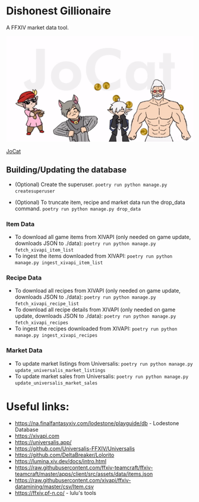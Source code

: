 # Dishonest Gillionaire

A FFXIV market data tool.

![Money](tataru.gif "Money")

[JoCat](https://www.youtube.com/watch?v=ZGWUkDk8eWo)

## Building/Updating the database

* (Optional) Create the superuser. 
`poetry run python manage.py createsuperuser`

* (Optional) To truncate item, recipe and market data run the drop_data command. 
`poetry run python manage.py drop_data`

### Item Data

* To download all game items from XIVAPI (only needed on game update, downloads JSON to ./data):
`poetry run python manage.py fetch_xivapi_item_list`
* To ingest the items downloaded from XIVAPI:
`poetry run python manage.py ingest_xivapi_item_list`

### Recipe Data

* To download all recipes from XIVAPI (only needed on game update, downloads JSON to ./data):
`poetry run python manage.py fetch_xivapi_recipe_list`
* To download all recipe details from XIVAPI (only needed on game update, downloads JSON to ./data):
`poetry run python manage.py fetch_xivapi_recipes`
* To ingest the recipes downloaded from XIVAPI:
`poetry run python manage.py ingest_xivapi_recipes`

### Market Data

* To update market listings from Universalis:
`poetry run python manage.py update_universalis_market_listings`
* To update market sales from Universalis:
`poetry run python manage.py update_universalis_market_sales`

# Useful links:

* https://na.finalfantasyxiv.com/lodestone/playguide/db - Lodestone Database
* https://xivapi.com
* https://universalis.app/
* https://github.com/Universalis-FFXIV/Universalis
* https://github.com/DeltaBreaker/Lolorito
* https://lumina.xiv.dev/docs/intro.html
* https://raw.githubusercontent.com/ffxiv-teamcraft/ffxiv-teamcraft/master/apps/client/src/assets/data/items.json
* https://raw.githubusercontent.com/xivapi/ffxiv-datamining/master/csv/Item.csv
* https://ffxiv.pf-n.co/ - lulu's tools




























